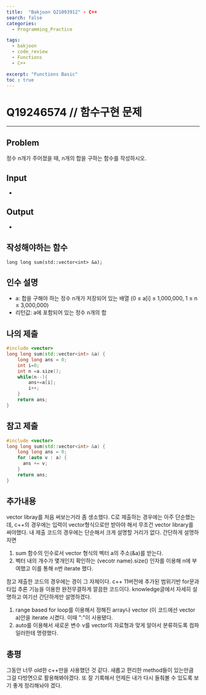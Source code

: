 ```yaml
---
title:  "Bakjoon Q21093912" - C++
search: false
categories: 
  - Programming_Practice

tags:
  - bakjoon
  - code_review
  - Functions
  - C++

excerpt: "Functions Basic"
toc : true
---
```


# __Q19246574__ // 함수구현 문제
___

## Problem
정수 n개가 주어졌을 때, n개의 합을 구하는 함수를 작성하시오.

## Input
-

## Output
-

## 작성해야하는 함수
```
long long sum(std::vector<int> &a);
```

## 인수 설명

- a: 합을 구해야 하는 정수 n개가 저장되어 있는 배열 (0 ≤ a[i] ≤ 1,000,000, 1 ≤ n ≤ 3,000,000)
- 리턴값: a에 포함되어 있는 정수 n개의 합

## 나의 제출
```cpp
#include <vector>
long long sum(std::vector<int> &a) {
	long long ans = 0;
    int i=0;
    int n =a.size();
    while(n--){
        ans+=a[i];
        i++;
    }
	return ans;
}
```

## 참고 제출
```cpp
#include <vector>
long long sum(std::vector<int> &a) {
	long long ans = 0;
    for (auto v : a) {
      ans += v;
    }
	return ans;
}
```

## 추가내용
vector libray를 처음 써보는거라 좀 생소했다. C로 제출하는 경우에는 아주 단순했는데, c++의 경우에는 입력이 vector형식으로만 받아야 해서 무조건 vector library를 써야했다. 내 제출 코드의 경우에는 단순해서 크게 설명할 거리가 없다. 간단하게 설명하자면
1. sum 함수의 인수로서 vector<int> 형식의 벡터 a의 주소(&a)를 받는다. 
2. 벡터 내의 개수가 몇개인지 확인하는 (vecotr name).size() 인자를 이용해 n에 부여했고 이를 통해 n번 iterate 했다.

참고 제출한 코드의 경우에는 경이 그 자체이다. c++ 11버전에 추가된 범위기반 for문과 타입 추론 기능을 이용한 완전무결하게 깔끔한 코드이다.
knowledge글에서 자세히 설명하고 여기선 간단하게만 설명하겠다. 

1. range based for loop를 이용해서 정해진 array나 vector (이 코드에선 vector a)안을 iterate 시켰다. 이때 ":"이 사용됐다.
2. auto를 이용해서 새로운 변수 v를 vector의 자료형과 맞게 알아서 분류하도록 컴파일러한테 명령했다.

## 총평
그동안 너무 old한 c++만을 사용했던 것 같다. 새롭고 편리한 method들이 있는만큼 그걸 다방면으로 활용해봐야겠다. 또 잘 기록해서 언제든 내가 다시 들춰볼 수 있도록 보기 좋게 정리해놔야 겠다.
